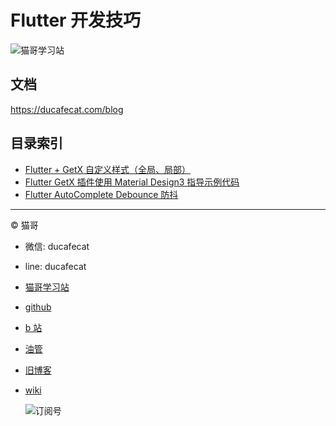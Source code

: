 # Flutter 开发技巧

![猫哥学习站](https://ducafecat.oss-cn-beijing.aliyuncs.com/ducafecat/video-ducafecat-banner.png)

## 文档

https://ducafecat.com/blog

## 目录索引

- [Flutter + GetX 自定义样式（全局、局部）](flutter_theme_custom_getx)
- [Flutter GetX 插件使用 Material Design3 指导示例代码](flutter_material_design3_theme_getx)
- [Flutter AutoComplete Debounce 防抖](flutter_application_autocomplete)

---

© 猫哥

- 微信: ducafecat
- line: ducafecat
- [猫哥学习站](https://ducafecat.com)
- [github](https://github.com/ducafecat)
- [b 站](https://space.bilibili.com/404904528)
- [油管](https://www.youtube.com/@ducafecat)
- [旧博客](https://ducafecat.tech)
- [wiki](https://wiki.ducafecat.tech)

  ![订阅号](https://ducafecat.oss-cn-beijing.aliyuncs.com/podcast/20220302165922.png)
